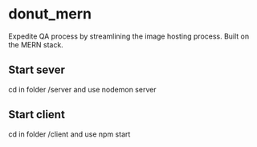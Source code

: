 # donut_mern

Expedite QA process by streamlining the image hosting process. Built on the MERN stack.

## Start sever

cd in folder /server and use nodemon server

## Start client

cd in folder /client and use npm start
